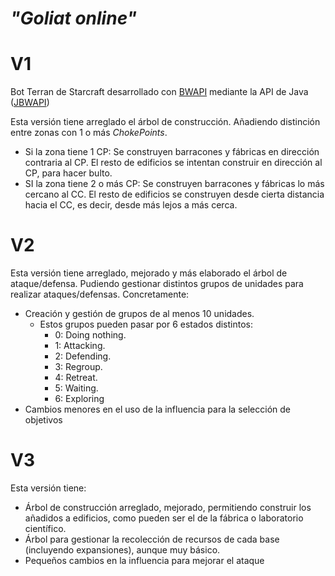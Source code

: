 # _"Goliat online"_

# V1 

Bot Terran de Starcraft desarrollado con [BWAPI](https://github.com/bwapi/bwapi) mediante la API de Java ([JBWAPI](https://github.com/JNIBWAPI/JNIBWAPI))

Esta versión tiene arreglado el árbol de construcción. Añadiendo distinción entre zonas con 1 o más _ChokePoints_.
* Si la zona tiene 1 CP: Se construyen barracones y fábricas en dirección contraria al CP. El resto de edificios se intentan construir en dirección al CP, para hacer bulto.
* SI la zona tiene 2 o más CP: Se construyen barracones y fábricas lo más cercano al CC. El resto de edificios se construyen desde cierta distancia hacia el CC, es decir, desde más lejos a más cerca.

# V2

Esta versión tiene arreglado, mejorado y más elaborado el árbol de ataque/defensa. Pudiendo gestionar distintos grupos de unidades para realizar ataques/defensas. Concretamente:

* Creación y gestión de grupos de al menos 10 unidades.
  * Estos grupos pueden pasar por 6 estados distintos:
    * 0: Doing nothing.
    * 1: Attacking.
    * 2: Defending.
    * 3: Regroup.
    * 4: Retreat.
    * 5: Waiting.
    * 6: Exploring 
* Cambios menores en el uso de la influencia para la selección de objetivos

# V3

Esta versión tiene:

* Árbol de construcción arreglado, mejorado, permitiendo construir los añadidos a edificios, como pueden ser el de la fábrica o laboratorio científico.
* Árbol para gestionar la recolección de recursos de cada base (incluyendo expansiones), aunque muy básico.
* Pequeños cambios en la influencia para mejorar el ataque
